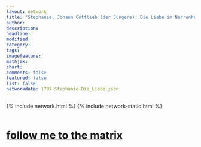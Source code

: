 ```yaml
---
layout: network
title: "Stephanie, Johann Gottlieb (der Jüngere): Die Liebe im Narrenhause (1787)"
author:
description:
headline:
modified:
category:
tags: 
imagefeature: 
mathjax: 
chart: 
comments: false
featured: false
list: false
networkdata: 1787-Stephanie-Die_Liebe.json
---
```

{% include network.html %}
{% include network-static.html %}
<div class="row">
  <div class="small-5 small-centered columns"><a href="/matrix133"><h1>follow me to the matrix</h1></a>
</div>
</div>
